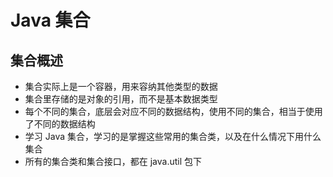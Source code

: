 # Java 集合

## 集合概述

- 集合实际上是一个容器，用来容纳其他类型的数据
- 集合里存储的是对象的引用，而不是基本数据类型
- 每个不同的集合，底层会对应不同的数据结构，使用不同的集合，相当于使用了不同的数据结构
- 学习 Java 集合，学习的是掌握这些常用的集合类，以及在什么情况下用什么集合
- 所有的集合类和集合接口，都在 java.util 包下